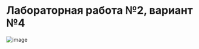 # Лабораторная работа №2, вариант №4

![image](https://github.com/user-attachments/assets/97607d1c-1800-47e3-b369-c656764ed78d)
